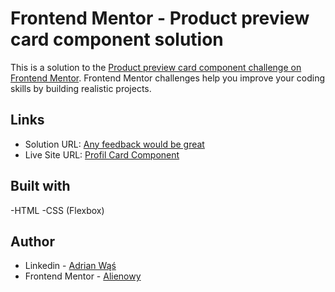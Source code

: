 # Frontend Mentor - Product preview card component solution

This is a solution to the [Product preview card component challenge on Frontend Mentor](https://www.frontendmentor.io/challenges/product-preview-card-component-GO7UmttRfa). Frontend Mentor challenges help you improve your coding skills by building realistic projects.  


## Links

- Solution URL: [Any feedback would be great](https://www.frontendmentor.io/solutions/responsive-product-card-preview-challenge-no3-sJUvU0aL7P#comment-63774c4eca9a0624bcef707b)
- Live Site URL: [Profil Card Component](https://alienowy.github.io/product-preview-card-component-main/)


## Built with
-HTML
-CSS (Flexbox)

## Author

- Linkedin - [Adrian Wąś](https://www.linkedin.com/in/adrian-w%C4%85%C5%9B/)
- Frontend Mentor - [Alienowy](https://www.frontendmentor.io/profile/Alienowy)
